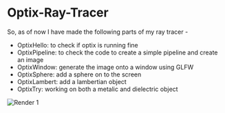 # Optix-Ray-Tracer

So, as of now I have made the following parts of my ray tracer - 
 - OptixHello: to check if optix is running fine
 - OptixPipeline: to check the code to create a simple pipeline and create an image
 - OptixWindow: generate the image onto a window using GLFW
 - OptixSphere: add a sphere on to the screen
 - OptixLambert: add a lambertian object
 - OptixTry: working on both a metalic and dielectric object
 
 ![Render 1](https://github.com/shiroyasha263/Optix-Ray-Tracer/blob/master/image1.png)
